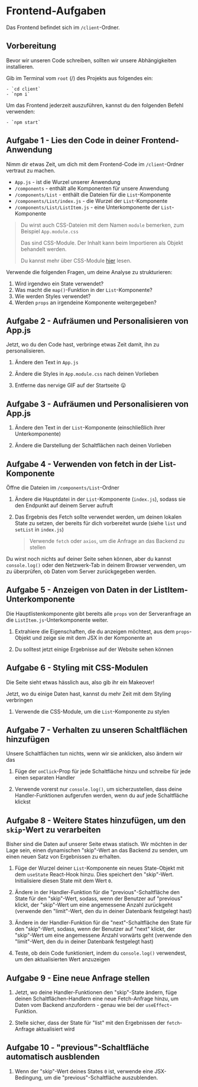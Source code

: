 # Frontend-Aufgaben

Das Frontend befindet sich im `/client`-Ordner.

## Vorbereitung

Bevor wir unseren Code schreiben, sollten wir unsere Abhängigkeiten installieren.

Gib im Terminal vom `root` (/) des Projekts aus folgendes ein:

    - `cd client`
    - `npm i`

Um das Frontend jederzeit auszuführen, kannst du den folgenden Befehl verwenden:

    - `npm start`

## Aufgabe 1 - Lies den Code in deiner Frontend-Anwendung

Nimm dir etwas Zeit, um dich mit dem Frontend-Code im `/client`-Ordner vertraut zu machen.

- `App.js` - ist die Wurzel unserer Anwendung
- `/components` - enthält alle Komponenten für unsere Anwendung
- `/components/List` - enthält die Dateien für die `List`-Komponente
- `/components/List/index.js` - die Wurzel der `List`-Komponente
- `/components/List/ListItem.js` - eine Unterkomponente der `List`-Komponente

> Du wirst auch CSS-Dateien mit dem Namen `module` bemerken, zum Beispiel `App.module.css`
>
> Das sind CSS-Module. Der Inhalt kann beim Importieren als Objekt behandelt werden.
>
> Du kannst mehr über CSS-Module [hier](https://create-react-app.dev/docs/adding-a-css-modules-stylesheet/) lesen.

Verwende die folgenden Fragen, um deine Analyse zu strukturieren:

1. Wird irgendwo ein State verwendet?
2. Was macht die `map()`-Funktion in der `List`-Komponente?
3. Wie werden Styles verwendet?
4. Werden `props` an irgendeine Komponente weitergegeben?

## Aufgabe 2 - Aufräumen und Personalisieren von App.js

Jetzt, wo du den Code hast, verbringe etwas Zeit damit, ihn zu personalisieren.

1. Ändere den Text in `App.js`

2. Ändere die Styles in `App.module.css` nach deinen Vorlieben

3. Entferne das nervige GIF auf der Startseite 😛

## Aufgabe 3 - Aufräumen und Personalisieren von App.js

1. Ändere den Text in der `List`-Komponente (einschließlich ihrer Unterkomponente)

2. Ändere die Darstellung der Schaltflächen nach deinen Vorlieben

## Aufgabe 4 - Verwenden von fetch in der List-Komponente

Öffne die Dateien im `/components/List`-Ordner

1. Ändere die Hauptdatei in der `List`-Komponente (`index.js`), sodass sie den Endpunkt auf deinem Server aufruft

2. Das Ergebnis des Fetch sollte verwendet werden, um deinen lokalen State zu setzen, der bereits für dich vorbereitet wurde (siehe `list` und `setList` in `index.js`)

    > Verwende `fetch` oder `axios`, um die Anfrage an das Backend zu stellen

Du wirst noch nichts auf deiner Seite sehen können, aber du kannst `console.log()` oder den Netzwerk-Tab in deinem Browser verwenden, um zu überprüfen, ob Daten vom Server zurückgegeben werden.

## Aufgabe 5 - Anzeigen von Daten in der ListItem-Unterkomponente

Die Hauptlistenkomponente gibt bereits alle `props` von der Serveranfrage an die `ListItem.js`-Unterkomponente weiter.

1. Extrahiere die Eigenschaften, die du anzeigen möchtest, aus dem `props`-Objekt und zeige sie mit dem JSX in der Komponente an

2. Du solltest jetzt einige Ergebnisse auf der Website sehen können

## Aufgabe 6 - Styling mit CSS-Modulen

Die Seite sieht etwas hässlich aus, also gib ihr ein Makeover!

Jetzt, wo du einige Daten hast, kannst du mehr Zeit mit dem Styling verbringen

1. Verwende die CSS-Module, um die `List`-Komponente zu stylen

## Aufgabe 7 - Verhalten zu unseren Schaltflächen hinzufügen

Unsere Schaltflächen tun nichts, wenn wir sie anklicken, also ändern wir das

1. Füge der `onClick`-Prop für jede Schaltfläche hinzu und schreibe für jede einen separaten Handler

2. Verwende vorerst nur `console.log()`, um sicherzustellen, dass deine Handler-Funktionen aufgerufen werden, wenn du auf jede Schaltfläche klickst

## Aufgabe 8 - Weitere States hinzufügen, um den `skip`-Wert zu verarbeiten

Bisher sind die Daten auf unserer Seite etwas statisch. Wir möchten in der Lage sein, einen dynamischen "skip"-Wert an das Backend zu senden, um einen neuen Satz von Ergebnissen zu erhalten.

1. Füge der Wurzel deiner `List`-Komponente ein neues State-Objekt mit dem `useState` React-Hook hinzu. Dies speichert den "skip"-Wert. Initialisiere diesen State mit dem Wert `0`.

2. Ändere in der Handler-Funktion für die "previous"-Schaltfläche den State für den "skip"-Wert, sodass, wenn der Benutzer auf "previous" klickt, der "skip"-Wert um eine angemessene Anzahl zurückgeht (verwende den "limit"-Wert, den du in deiner Datenbank festgelegt hast)

3. Ändere in der Handler-Funktion für die "next"-Schaltfläche den State für den "skip"-Wert, sodass, wenn der Benutzer auf "next" klickt, der "skip"-Wert um eine angemessene Anzahl vorwärts geht (verwende den "limit"-Wert, den du in deiner Datenbank festgelegt hast)

4. Teste, ob dein Code funktioniert, indem du `console.log()` verwendest, um den aktualisierten Wert anzuzeigen

## Aufgabe 9 - Eine neue Anfrage stellen

1. Jetzt, wo deine Handler-Funktionen den "skip"-State ändern, füge deinen Schaltflächen-Handlern eine neue Fetch-Anfrage hinzu, um Daten vom Backend anzufordern - genau wie bei der `useEffect`-Funktion.

2. Stelle sicher, dass der State für "list" mit den Ergebnissen der `fetch`-Anfrage aktualisiert wird

## Aufgabe 10 - "previous"-Schaltfläche automatisch ausblenden

1. Wenn der "skip"-Wert deines States `0` ist, verwende eine JSX-Bedingung, um die "previous"-Schaltfläche auszublenden.
